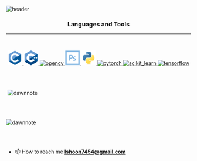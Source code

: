![header](https://capsule-render.vercel.app/api?type=waving&color=0:00FFFF,100:00BFFF&height=300&section=header&text=Shoon%202&fontSize=90&animation=twinkling&fontColor=FFFFFF)

<!-- <h3 align="center">A passionate frontend developer from India</h3> -->

<!-- <p align="center"> <img src="https://komarev.com/ghpvc/?username=dawnnote&label=Profile%20views&color=0e75b6&style=flat" alt="dawnnote" /> </p> -->

<!-- <p align="center"> <a href="https://twitter.com/" target="blank"><img src="https://img.shields.io/twitter/follow/?logo=twitter&style=for-the-badge" alt="" /></a> </p> -->

<!-- <h3 align="center">Connect with me:</h3> -->
<p align="center">
</p>

<h3 align="center">Languages and Tools</h3>
<hr/>
<br>
<p align="center"> <a href="https://www.cprogramming.com/" target="_blank" rel="noreferrer"> <img src="https://raw.githubusercontent.com/devicons/devicon/master/icons/c/c-original.svg" alt="c" width="40" height="40"/> </a> <a href="https://www.w3schools.com/cpp/" target="_blank" rel="noreferrer"> <img src="https://raw.githubusercontent.com/devicons/devicon/master/icons/cplusplus/cplusplus-original.svg" alt="cplusplus" width="40" height="40"/> </a> <a href="https://opencv.org/" target="_blank" rel="noreferrer"> <img src="https://www.vectorlogo.zone/logos/opencv/opencv-icon.svg" alt="opencv" width="40" height="40"/> </a> <a href="https://www.photoshop.com/en" target="_blank" rel="noreferrer"> <img src="https://raw.githubusercontent.com/devicons/devicon/master/icons/photoshop/photoshop-line.svg" alt="photoshop" width="40" height="40"/> </a> <a href="https://www.python.org" target="_blank" rel="noreferrer"> <img src="https://raw.githubusercontent.com/devicons/devicon/master/icons/python/python-original.svg" alt="python" width="40" height="40"/> </a> <a href="https://pytorch.org/" target="_blank" rel="noreferrer"> <img src="https://www.vectorlogo.zone/logos/pytorch/pytorch-icon.svg" alt="pytorch" width="40" height="40"/> </a> <a href="https://scikit-learn.org/" target="_blank" rel="noreferrer"> <img src="https://upload.wikimedia.org/wikipedia/commons/0/05/Scikit_learn_logo_small.svg" alt="scikit_learn" width="40" height="40"/> </a> <a href="https://www.tensorflow.org" target="_blank" rel="noreferrer"> <img src="https://www.vectorlogo.zone/logos/tensorflow/tensorflow-icon.svg" alt="tensorflow" width="40" height="40"/> </a> </p>
<br>
<br>


<p>&nbsp;<img align="center" src="https://github-readme-stats.vercel.app/api?username=dawnnote&show_icons=true&locale=en" alt="dawnnote" /></p>
<br>
<br>
<!-- <p><img align="left" src="https://github-readme-stats.vercel.app/api/top-langs?username=dawnnote&show_icons=true&locale=en&layout=compact" alt="dawnnote" /></p> 
-->
<p><img align="center" src="https://github-readme-streak-stats.herokuapp.com/?user=dawnnote&" alt="dawnnote" /></p>
<br>
<br>

<!-- - 🌱 I’m currently learning **Python** -->
- 📫 How to reach me **lshoon7454@gmail.com**
